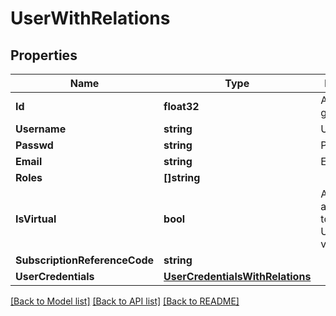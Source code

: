 # UserWithRelations

## Properties

Name | Type | Description | Notes
------------ | ------------- | ------------- | -------------
**Id** | **float32** | Automatically generated ID | [optional] 
**Username** | **string** | Username | 
**Passwd** | **string** | Password | [optional] 
**Email** | **string** | Email | 
**Roles** | **[]string** |  | [optional] 
**IsVirtual** | **bool** | Automatically assigned flag to select if User is virtual or not | 
**SubscriptionReferenceCode** | **string** |  | [optional] 
**UserCredentials** | [**UserCredentialsWithRelations**](UserCredentialsWithRelations.md) |  | [optional] 

[[Back to Model list]](../README.md#documentation-for-models) [[Back to API list]](../README.md#documentation-for-api-endpoints) [[Back to README]](../README.md)


